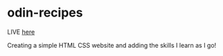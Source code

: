 # odin-recipes

LIVE [here](https://timo1k.github.io/odin-recipes/) 

Creating a simple HTML CSS website and adding the skills I learn as I go!
